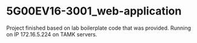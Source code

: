 # 5G00EV16-3001_web-application

Project finished based on lab boilerplate code that was provided.
Running on IP 172.16.5.224 on TAMK servers.
